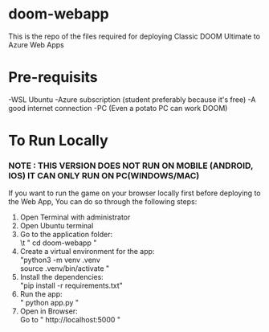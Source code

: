 # doom-webapp
This is the repo of the files required for deploying Classic DOOM Ultimate to Azure Web Apps

# Pre-requisits 
-WSL Ubuntu
-Azure subscription (student preferably because it's free)
-A good internet connection 
-PC (Even a potato PC can work DOOM)

# To Run Locally
### NOTE : THIS VERSION DOES NOT RUN ON MOBILE (ANDROID, IOS) IT CAN ONLY RUN ON PC(WINDOWS/MAC) ###
If you want to run the game on your browser locally first before deploying to the Web App, You can do so through the following steps:

1) Open Terminal with administrator
2) Open Ubuntu terminal
3) Go to the application folder: \
     \t " cd doom-webapp "
4) Create a virtual environment for the app:\
      "python3 -m venv .venv \
       source .venv/bin/activate "
5) Install the dependencies:\
      "pip install -r requirements.txt"
6) Run the app:\
      " python app.py "
7) Open in Browser:\
   Go to " http://localhost:5000 "
